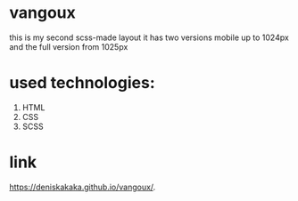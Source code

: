 # vangoux
this is my second scss-made layout
it has two versions mobile up to 1024px and the full version from 1025px

# used technologies: 
<ol>
  <li>HTML</li>
  <li>CSS</li>
  <li>SCSS</li>
</ol>

# link
https://deniskakaka.github.io/vangoux/.
